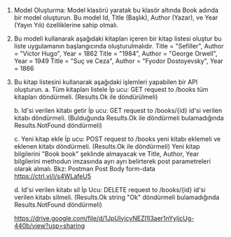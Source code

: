 ﻿1. Model Oluşturma: Model klasörü yaratak bu klasör altında Book adında bir model oluşturun. Bu model Id, Title (Başlık), Author (Yazar), ve Year (Yayın Yılı) özelliklerine sahip olmalı.

2. Bu modeli kullanarak aşağıdaki kitapları içeren bir kitap listesi oluştur bu liste uygulamanın başlangıcında oluşturulmalıdır.
    Title = "Sefiller", Author = "Victor Hugo", Year = 1862
    Title = "1984", Author = "George Orwell", Year = 1949
    Title = "Suç ve Ceza", Author = "Fyodor Dostoyevsky", Year = 1866 


3. Bu kitap listesini kullanarak aşağıdaki işlemleri yapabilen bir API oluşturun.
	a. Tüm kitapları listele
	İp ucu: GET request to /books tüm kitapları döndürmeli. (Results.Ok ile döndürülmeli)


	b. Id'si verilen kitabı getir
	İp ucu: GET request to /books/{id} id'si verilen kitabı döndürmeli. (Bulduğunda Results.Ok ile döndürmeli bulamadığında Results.NotFound döndürmeli)

	c. Yeni kitap ekle
	İp ucu: POST request to /books yeni kitabı eklemeli ve eklenen kitabı döndürmeli. (Results.Ok ile döndürmeli) Yeni kitap bilgilerini "Book book" şeklinde almayacak ve 	Title, Author, Year bilgilerini methodun imzasında ayrı ayrı belirterek post parametreleri olarak almalı. Bkz: Postman Post Body form-data https://ctrl.vi/i/s4WLafeU5

	d. Id'si verilen kitabı sil
	İp Ucu: DELETE request to /books/{id} id'si verilen kitabı silmeli. (Results.Ok string "Ok" döndürmeli bulamadığında Results.NotFound döndürmeli)




	https://drive.google.com/file/d/1JpUIvjcyNEZl1l3aer1nYyljcUg-440b/view?usp=sharing